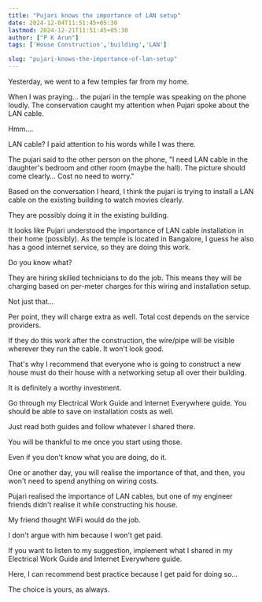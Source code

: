 ```yaml
---
title: "Pujari knows the importance of LAN setup"
date: 2024-12-04T11:51:45+05:30
lastmod: 2024-12-21T11:51:45+05:30
author: ["P K Arun"]
tags: ['House Construction','building','LAN']

slug: "pujari-knows-the-importance-of-lan-setup"
---
```


Yesterday, we went to a few temples far from my home.

When I was praying… the pujari in the temple was speaking on the phone loudly. The conservation caught my attention when Pujari spoke about the LAN cable.

Hmm….

LAN cable? I paid attention to his words while I was there.

The pujari said to the other person on the phone, "I need LAN cable in the daughter's bedroom and other room (maybe the hall). The picture should come clearly… Cost no need to worry."

Based on the conversation I heard, I think the pujari is trying to install a LAN cable on the existing building to watch movies clearly.

They are possibly doing it in the existing building.

It looks like Pujari understood the importance of LAN cable installation in their home (possibly). As the temple is located in Bangalore, I guess he also has a good internet service, so they are doing this work.

Do you know what?

They are hiring skilled technicians to do the job. This means they will be charging based on per-meter charges for this wiring and installation setup.

Not just that…

Per point, they will charge extra as well. Total cost depends on the service providers.

If they do this work after the construction, the wire/pipe will be visible wherever they run the cable. It won't look good.

That's why I recommend that everyone who is going to construct a new house must do their house with a networking setup all over their building.

It is definitely a worthy investment.

Go through my Electrical Work Guide and Internet Everywhere guide. You should be able to save on installation costs as well.

Just read both guides and follow whatever I shared there.

You will be thankful to me once you start using those.

Even if you don't know what you are doing, do it.

One or another day, you will realise the importance of that, and then, you won't need to spend anything on wiring costs.

Pujari realised the importance of LAN cables, but one of my engineer friends didn't realise it while constructing his house.

My friend thought WiFi would do the job.

I don't argue with him because I won't get paid.

If you want to listen to my suggestion, implement what I shared in my Electrical Work Guide and Internet Everywhere guide.

Here, I can recommend best practice because I get paid for doing so…

The choice is yours, as always.